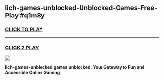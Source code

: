 
## lich-games-unblocked-Unblocked-Games-Free-Play #q1m8y
<h3>
<a href="https://us.freeplayer.one?title=lich-games-unblocked&ref=9M">CLICK TO PLAY</a></h3>
<hr>

<h3>
<a href="https://us.freeplayer.one?title=lich-games-unblocked&ref=9M">CLICK 2 PLAY</a>
  
</h3>

<a href="https://us.freeplayer.one?title=lich-games-unblocked&ref=9M"><img src="https://clearcache.store/games.png"></a>


**lich-games-unblocked games unblocked: Your Gateway to Fun and Accessible Online Gaming**
